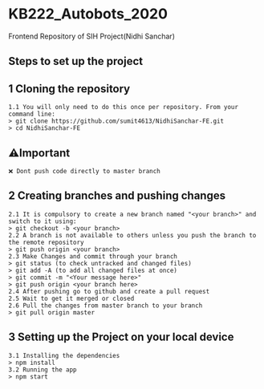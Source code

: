 # KB222_Autobots_2020

Frontend Repository of SIH Project(Nidhi Sanchar)

## Steps to set up the project

## 1 Cloning the repository

    1.1 You will only need to do this once per repository. From your command line:
    > git clone https://github.com/sumit4613/NidhiSanchar-FE.git
    > cd NidhiSanchar-FE

## ⚠️Important

    ❌ Dont push code directly to master branch

## 2 Creating branches and pushing changes

    2.1 It is compulsory to create a new branch named "<your branch>" and switch to it using:
    > git checkout -b <your branch>
    2.2 A branch is not available to others unless you push the branch to the remote repository
    > git push origin <your branch>
    2.3 Make Changes and commit through your branch
    > git status (to check untracked and changed files)
    > git add -A (to add all changed files at once)
    > git commit -m "<Your message here>"
    > git push origin <your branch here>
    2.4 After pushing go to github and create a pull request
    2.5 Wait to get it merged or closed
    2.6 Pull the changes from master branch to your branch
    > git pull origin master

## 3 Setting up the Project on your local device

    3.1 Installing the dependencies
    > npm install
    3.2 Running the app
    > npm start
